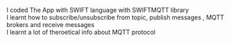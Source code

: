 I coded The App with SWIFT language with SWIFTMQTT library <br>
I learnt how to subscribe/unsubscribe from topic, publish messages , MQTT brokers and receive messages<br>
I learnt a lot of theroetical info about MQTT protocol
